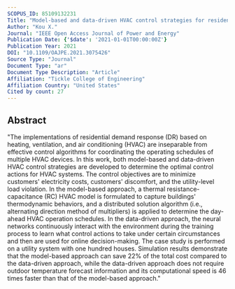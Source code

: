 ```yaml
---
SCOPUS_ID: 85109132231
Title: "Model-based and data-driven HVAC control strategies for residential demand response"
Author: "Kou X."
Journal: "IEEE Open Access Journal of Power and Energy"
Publication Date: {'$date': '2021-01-01T00:00:00Z'}
Publication Year: 2021
DOI: "10.1109/OAJPE.2021.3075426"
Source Type: "Journal"
Document Type: "ar"
Document Type Description: "Article"
Affiliation: "Tickle College of Engineering"
Affiliation Country: "United States"
Cited by count: 27
---
```


## Abstract
"The implementations of residential demand response (DR) based on heating, ventilation, and air conditioning (HVAC) are inseparable from effective control algorithms for coordinating the operating schedules of multiple HVAC devices. In this work, both model-based and data-driven HVAC control strategies are developed to determine the optimal control actions for HVAC systems. The control objectives are to minimize customers' electricity costs, customers' discomfort, and the utility-level load violation. In the model-based approach, a thermal resistance-capacitance (RC) HVAC model is formulated to capture buildings' thermodynamic behaviors, and a distributed solution algorithm (i.e., alternating direction method of multipliers) is applied to determine the day-ahead HVAC operation schedules. In the data-driven approach, the neural networks continuously interact with the environment during the training process to learn what control actions to take under certain circumstances and then are used for online decision-making. The case study is performed on a utility system with one hundred houses. Simulation results demonstrate that the model-based approach can save 22% of the total cost compared to the data-driven approach, while the data-driven approach does not require outdoor temperature forecast information and its computational speed is 46 times faster than that of the model-based approach."
